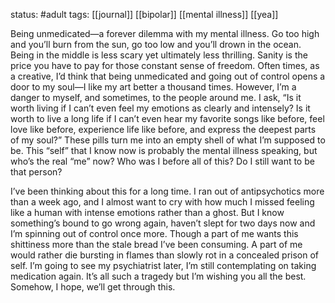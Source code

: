 status: #adult 
tags: [[journal]] [[bipolar]] [[mental illness]] [[yea]] 

Being unmedicated—a forever dilemma with my mental illness. Go too high and you’ll burn from the sun, go too low and you’ll drown in the ocean. Being in the middle is less scary yet ultimately less thrilling. Sanity is the price you have to pay for those constant sense of freedom. Often times, as a creative, I’d think that being unmedicated and going out of control opens a door to my soul—I like my art better a thousand times. However, I’m a danger to myself, and sometimes, to the people around me. I ask, “Is it worth living if I can’t even feel my emotions as clearly and intensely? Is it worth to live a long life if I can’t even hear my favorite songs like before, feel love like before, experience life like before, and express the deepest parts of my soul?” These pills turn me into an empty shell of what I’m supposed to be. This “self” that I know now is probably the mental illness speaking, but who’s the real “me” now? Who was I before all of this? Do I still want to be that person?

I’ve been thinking about this for a long time. I ran out of antipsychotics more than a week ago, and I almost want to cry with how much I missed feeling like a human with intense emotions rather than a ghost. But I know something’s bound to go wrong again, haven’t slept for two days now and I’m spinning out of control once more. Though a part of me wants this shittiness more than the stale bread I’ve been consuming. A part of me would rather die bursting in flames than slowly rot in a concealed prison of self. I’m going to see my psychiatrist later, I’m still contemplating on taking medication again. It’s all such a tragedy but I’m wishing you all the best. Somehow, I hope, we’ll get through this.
